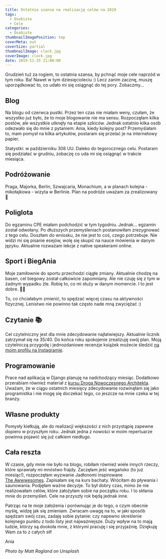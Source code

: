 ```yaml
---
title: Ostatnia szansa na realizację celów na 2019
tags:
  - Osobiste
  - Cele
categories:
  - Osobiste
thumbnailImagePosition: top
coverMeta: out
coverSize: partial
thumbnailImage: clock.jpg
coverImage: clock.jpg
date: 2019-11-25 21:00:00
---
```

Grudzień tuż za rogiem, to ostatnia szansa, by pchnąć moje cele naprzód w tym roku. Ba! Nawet w tym dziesięcioleciu :) Lecz zanim zacznę, muszę uporządkować to, co udało mi się osiągnąć do tej pory. Zobaczmy...
<!-- more -->

## Blog
Na blogu od czerwca pustki. Przez ten czas nie miałam weny, czułam, że wszystko już było, że to moje blogowanie nie ma sensu. Rozpoczęłam kilka postów, ale wszystkie utknęły na etapie szkiców. Jednak ostatnio kilka osób odezwało się do mnie z pytaniem: Ania, kiedy kolejny post? Przemyślałam to, mam pomysł na kilka artykułów, postaram się przelać je na internetowy papier.

Statystki: w październiku 308 UU. Daleko do tegorocznego celu. Postaram się podziałać w grudniu, zobaczę co uda mi się osiągnąć w trakcie miesiąca.

## Podróżowanie
Praga, Majorka, Berlin, Szwajcaria, Monachium, a w planach kolejna - mikołajkowa - wizyta w Berlinie. Plan na podróże uważam za zrealizowany 💪

## Poliglota
Do egzaminu CPE miałam podchodzić w tym tygodniu. Jednak... egzamin został odwołany. Po dłuższych przemyśleniach postanowiłam zrezygnować z tego celu. Doszłam do wniosku, że nie jest to coś, czego potrzebuje. Nie widzi mi się pisanie esejów, wolę się skupić na nauce mówienia w danym języku. Aktualnie rozważam lekcje z native speakerami online.

## Sport i BiegAnia
Moje zamiłownie do sportu przechodzi ciągłe zmiany. Aktualnie chodzę na basen, cel biegowy został całkowicie zapomniany. Ale nie czuję się z tym w żadnym wypadku źle. Robię to, co mi służy w danym momencie. I to jest dobre. 🏊‍♀️

To, co chciałabym zmienić, to spędzać więcej czasu na aktywności fizycznej. Lenistwo nie powinno tak często nade mną zwyciężać :) 

## Czytanie 📚
Cel czytelniczny jest dla mnie zdecydowanie najłatwiejszy. Aktualnie licznik zatrzymał się na 35/40. Do końca roku spokojenie zrealizuję swój plan. Moją czytelniczą przygodę i jednozdaniowe recenzje książek możecie śledzić [na moim profilu na Instagramie](https://www.instagram.com/kernelgonnapanic/).

## Programowanie
Prace nad aplikacją w Django planuję na nadchodzący miesiąc. Dodatkowo przerabiam również materiał z [kursu Droga Nowoczesnego Architekta](https://droganowoczesnegoarchitekta.pl/). Uważam, że w ciągu ostatnich miesięcy zdecydowanie rozwinęłam się jako programistka i nie mogę się doczekać tego, co jeszcze na mnie czeka w tej branży.

## Własne produkty
Pomysły kiełkują, ale do realizacji większości z nich przystąpię zapewne dopiero w przyszłym roku. Jednak jedna z nowości w moim repertuarze powinna pojawić się już całkiem niedługo.

## Cała reszta
W czasie, gdy mnie nie było na blogu, robiłam również wiele innych rzeczy, które sprawiały mi mnóstwo frajdy. Zaczęłam jeść wegańsko (to już miesiąc!), rozpoczęłam wyzwanie Jadłonomi inspirowane [The&nbsp;Awwwesomes](https://www.instagram.com/theawwwesomes/). Zapisałam się na kurs bachaty. Wróciłam do pływania i saunowania. Podjęłam ważne decyzje. To był dobry czas, mimo że nie realizowałam celów, które założyłam sobie na początku roku. I to skłania mnie do przemyśleń. Cele na przyszły rok będą jednak inne. 


Patrząc na te moje założenia i porównując je do tego, o czym obecnie myślę, widzę jak się zmieniam. Zwracam uwagę na to, w jaki sposób spędzam swój czas, zadaję sobie pytanie: czy napewno skreślenie kolejnego punktu z todo listy jest najważniejsze. Duży wpływ na to mają ludzie, którzy są dookoła mnie, z&nbsp;którymi pracuję i się przyjaźnię. Dziękuję Wam za to z całych sił!

Ania


*Photo by Matt Ragland on Unsplash*
